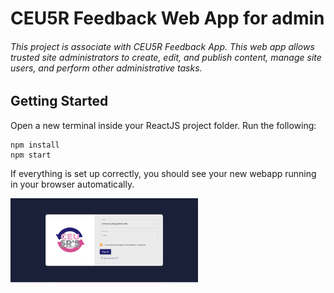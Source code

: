 # CEU5R Feedback Web App for admin
###### This project is associate with CEU5R Feedback App. This web app allows trusted site administrators to create, edit, and publish content, manage site users, and perform other administrative tasks.


## Getting Started
Open a new terminal inside your ReactJS project folder. Run the following:
```
npm install
npm start
```
If everything is set up correctly, you should see your new webapp running in your browser automatically.

<img src="https://github.com/justineearlfern/FeedbackApp_Admin/blob/master/src/Photos/01.PNG" width="300" />
